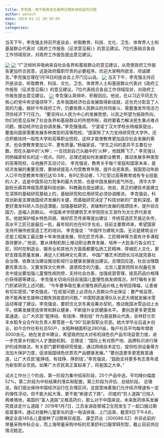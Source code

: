 ```yaml
---
title: 李克强：绝不能再发生接种过期失效疫苗的问题
author: wetech
date: 2019-01-21 20:39:09
tags: 
categories: 
---
```

当天下午，李克强主持召开座谈会，听取教育、科技、文化、卫生、体育界人士和基层群众代表对《政府工作报告（征求意见稿）》的意见建议。7位代表结合各自工作领域现状，对政府工作报告提出意见建议。
<!-- more -->
<img align="center" border="0" src="https://imgcdn.yicai.com/uppics/images/2019/01/6fd0ac70614150089198e83ff85987b0.jpg" />
<img align="center" border="0" src="https://imgcdn.yicai.com/uppics/images/2019/01/3868eed5c4ef0c03d8e422caa6e95829.jpg" />
“广泛倾听并吸纳来自社会各界和基层群众的意见建议，从而使政府工作报告更加符合民意，这是政府履职尽责的必要程序。欢迎大家畅所欲言、坦诚建言。”李克强总理在1月18日的座谈会上开门见山说。
<img align="center" border="0" src="https://imgcdn.yicai.com/uppics/images/2019/01/904069bcf91f65b92f8bc20566ea49b4.jpg" />
当天下午，李克强主持召开座谈会，听取教育、科技、文化、卫生、体育界人士和基层群众代表对《政府工作报告（征求意见稿）》的意见建议。7位代表结合各自工作领域现状，对政府工作报告提出意见建议。
<img align="center" border="0" src="https://imgcdn.yicai.com/uppics/images/2019/01/f234f9e0c5a6e25db6fda1a620ff284b.jpg" />
李克强认真倾听、积极回应。他说，在以习近平同志为核心的党中央坚强领导下，去年我国经济社会发展取得新成就，这也充分彰显了人民的力量。做好今年政府工作，仍要依靠人民群众的共同奋斗，需要激发市场活力顶住经济下行压力。
“要坚持以人民为中心的发展思想，以民之所望为施政所向，你们的意见反映了社会各界和基层群众的所想所盼，政府要着力解决民生重点难点问题，推动经济社会协调发展。”李克强强调。
宁波诺丁汉大学校长杨福家提出，要面向国家需要发展多种类型的高等院校。“国家除了大力支持研究性大学外，还应积极扶持一般性大学和高等职业院校，这样才能使教育更加适应社会发展的需求，也会使教育更加公平、更有质量。”杨福家说，“学生之间的差异不主要在分数，而在头脑中的‘火种’，一旦找到自己头脑中的‘火种’，他就腾飞了。”
李克强认同杨福家校长的这一观点。同时，总理还就如何发展职业教育，推动发展多种类型的高等院校，与他展开互动讨论。
李克强说，教育关乎每个家庭和国家未来，是经济发展的重要支撑，要继续提高人均受教育年限，提升全民素质。我国劳动年龄人口平均受教育年限已达10.5年，有9亿劳动者，1.7亿受过高等教育或有专业技能的人才，这是中国劳动力竞争的最大优势，也是中国发展的底气所在。
清华大学副校长薛其坤就高质量科技创新、科教融合提出建议。他说，真正的硬技术是建立在深厚的基础研究基础上的，基础研究和应用研究必须协调推进。
李克强说，科技创新是支撑我国经济发展的关键，而基础研究决定了科技创新的广度和深度。要更好激发科研人员创造潜能，加强基础研究，突破制约发展的瓶颈技术，提升综合国力，造福人民群众。
中国美术学院建筑艺术学院院长王澍作为文化界代表发言。他就保护城乡特色风貌、做好匠艺传承等提出建议：传统营造匠艺接近失传，高水平工匠已是最后一批，最年轻的也在60岁左右，目前主要靠师承，希望国家支持开展传统营造工艺的培训。
李克强说：“中国作为建筑大国，无论是建筑设计还是工程施工最近数十年来快速发展，但在匠艺传承、工匠精神等方面有许多课程亟待要补。”
他说，要从体制机制上推动职业教育发展，培养一大批各行各业的工匠，同时在制造业、服务业和其他方方面面都要弘扬工匠精神、厚植匠人文化，更好支撑高质量发展，满足人们精神文化需求。
中国广播艺术团团长冯巩就完善社会治理、依靠法治建设推动影视行业健康发展提出建议。总理回应道，社会治理既要完善法治，又要发挥文化修养、道德观念的力量。
北京儿童医院院长倪鑫在发言中提出要加强儿童慢性病防控，支持社会办医，加强疫苗管理，提高药品价格降价获得感等建议。
李克强关切询问目前我国儿童慢性病发病情况，并叮嘱有关部门抓紧研究上述问题。
“今年要争取在重点慢性病药品价格上有明显降幅，让患者有切实感受。”李克强说，“在疫苗问题上必须向人民群众作出保证：要严格监管，绝不能再发生接种过期失效疫苗的问题。”
中国短道速滑队队长武大靖就发展冰雪运动等提了建议。李克强说，要抓住北京冬奥会筹办契机，推动我国冰雪运动上水平。统筹发展竞技体育和群众健身，不断提升全民健康水平。
要创造更多更宽致富通道，让广大农民“能挣钱、有钱挣、挣到钱”
作为基层群众代表，吉林舒兰农丰水稻专业合作社负责人蔡雪是一名“90”后新型职业农民。她大学毕业后返乡创业，如今合作社有社员50户，水稻种植面积达2800亩，每户社员平均每年增收3000余元。她在发言中建议，希望政府加大对有机绿色农产品市场监管力度，进一步完善乡村振兴人才激励机制。
总理说：“国际上有对原产地、品牌标识进行保护的成熟做法，有关部门要积极研究借鉴，通过网络技术定位、提供检测设备等方法加大保护力度，促进我国绿色优质农产品健康发展。”
“要创造更多更宽致富通道，让广大农民‘能挣钱、有钱挣、挣到钱’。”李克强说，“鼓励支持更多有志青年成为新型职业农民。如果广大农民真正富起来了，将是国之大幸。”
 
 
试点工作分三个阶段，第一阶段为集中招采阶段，25个产品中选，平均降价幅度52%。第二阶段为中标结果的落实和配套。第三阶段为评估、总结阶段。
总理说，我们提出保持中国经济运行在合理区间，这就意味着我们允许经济增速有一定的弹性浮动，但不能大起大落，更不能“断崖式下跌”。
印度的“穷人道路”已陷入两难境地，美国的“富人道路”又推高药价，那么对于中国来说，未来医药体系发展究竟该走什么道路？
2019年1月7日，江苏金湖县黎城卫生院发生了一起口服过期疫苗事件。通过对接种儿童家长的逐一电话排查、上门巡查，截至9日下午4点，确定全县145名儿童接种了过期脊灰疫苗。
康芝药业（300086.SZ）并非此前的带量采购中标企业，而上海带量采购中标的尼美舒利口服常释剂型，截止目前供应情况稳定。
